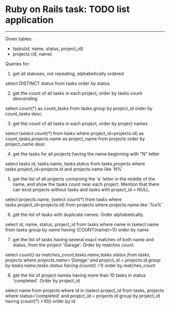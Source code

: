 # Ruby on Rails task: TODO list application


-------------------------------------------------------------------------------
Given tables:
- tasks(id, name, status, project_id)
- projects (id, name)

Queries for:


1) get all statuses, not repeating, alphabetically ordered

select DISTINCT status from tasks order by status

2) get the count of all tasks in each project, order by tasks count descending

select count(*) as count_tasks
from tasks group by project_id
order by count_tasks desc

3) get the count of all tasks in each project, order by project names

select (select count(*) from tasks where project_id=projects.id) as count_tasks,projects.name as project_name
from projects
order by project_name desc

4) get the tasks for all projects having the name beginning with "N" letter

select tasks.id, tasks.name, tasks.status 
from tasks,projects where tasks.project_id=projects.id 
and
projects.name like 'N%'

5) get the list of all projects containing the 'a' letter in the middle of the name, and show the tasks count near each project. Mention that there can exist projects without tasks and tasks with project_id = NULL.

select projects.name, (select count(*) from tasks where tasks.project_id=projects.id)
from projects 
where projects.name like '_%a%_'

6) get the list of tasks with duplicate names. Order alphabetically.

select id, name, status, project_id
from tasks
where name in (select name
from tasks group by name
having (COUNT(name)>1))
order by name 

7) get the list of tasks having several exact matches of both name and status, from the project 'Garage'. Order by matches count.

select count(*) as matches_count,tasks.name,tasks.status
from tasks, projects 
where projects.name='Garage' and project_id = projects.id
group by tasks.name,tasks.status
having (count(*) >1)
order by matches_count

8) get the list of project names having more than 10 tasks in status 'completed'. Order by project_id

select name 
from projects
where id in (select project_id
from tasks, projects 
where status='completed' and project_id = projects.id
group by project_id
having (count(*) >10))
order by id
